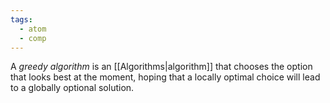 ```yaml
---
tags:
  - atom
  - comp
---
```

A *greedy algorithm* is an [[Algorithms|algorithm]] that chooses the option that looks best at the moment, hoping that a locally optimal choice will lead to a globally optional solution.